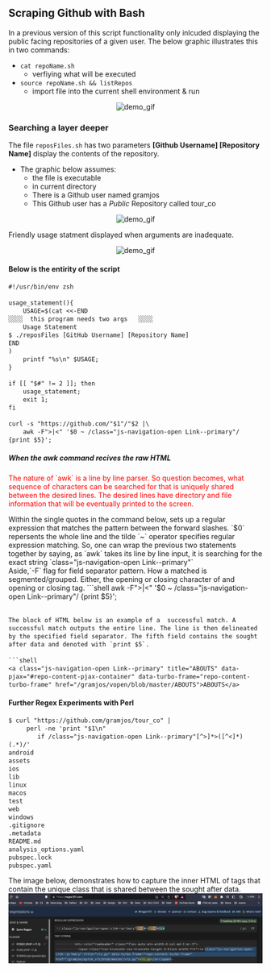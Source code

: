 ## Scraping Github with Bash 
In a previous version of this script functionality only inlcuded displaying the public facing repositories of a given user. The below graphic  illustrates this in two commands:<br>
- `cat repoName.sh`
  - verfiying what will be executed
- `source repoName.sh && listRepos`
  - import file into the current shell environment & run

<p align="center">
  <img 
    src="https://media.giphy.com/media/QS6nYlQUgstr48Jyb7/giphy.gif"
	alt="demo_gif"
  />
</p>

### Searching a layer deeper
The file `reposFiles.sh` has two parameters **[Github Username] [Repository Name]** display the contents of the repository. <br>

- The graphic below assumes: 
  - the file is executable 
  - in current directory
  - There is a Github user named gramjos
  - This Github user has a *Public* Repository called tour_co
<p align="center">
  <img 
    src="https://media.giphy.com/media/v1.Y2lkPTc5MGI3NjExczJqZTFtYXhsODhpbGduZGJkMWZvaDhrNnpvZDF2dm9hcjhxc214dyZlcD12MV9pbnRlcm5hbF9naWZfYnlfaWQmY3Q9Zw/ozPuTxjCDIyG98QcMj/giphy.gif"
	alt="demo_gif"
  />
</p>
Friendly usage statment displayed when arguments are inadequate. 
<p align="center">
  <img 
    src="https://media.giphy.com/media/v1.Y2lkPTc5MGI3NjExa3pvdzV6YW90b3ZoN200am5kMmcxeTBtbzVjbmhoZXk5bGdmcjF2YSZlcD12MV9pbnRlcm5hbF9naWZfYnlfaWQmY3Q9Zw/A3ocU9Y7H6bV8yMBrR/giphy.gif"
	alt="demo_gif"
  />
</p>

#### Below is the entirity of the script

```shell
#!/usr/bin/env zsh

usage_statement(){
	USAGE=$(cat <<-END
░░░░  this program needs two args   ░░░░
    Usage Statement
$ ./reposFiles [GitHub Username] [Repository Name]
END
)
	printf "%s\n" $USAGE;
}

if [[ "$#" != 2 ]]; then
	usage_statement;
	exit 1;
fi

curl -s "https://github.com/"$1"/"$2 |\
	awk -F">|<" '$0 ~ /class="js-navigation-open Link--primary"/ {print $5}';

```

##### When the awk command recives the raw HTML
<p style="color:red;">The nature of `awk` is a line by line parser. So question becomes, what sequence of characters can be searched for that is uniquely shared between the desired lines. The desired lines have directory and file information that will be eventually printed to the screen.</p>
Within the single quotes in the command below, sets up a regular expression that matches the pattern between the forward slashes. `$0` repersents the whole line and the tilde `~` operator specifies regular expression matching. So, one can wrap the previous two statements together by saying, as `awk` takes its line by line input, it is searching for the exact string `class="js-navigation-open Link--primary"` <br>
Aside,`-F` flag for field separator pattern. How a matched is segmented/grouped. Either, the opening or closing character of and opening or closing tag. 
```shell
awk -F">|<" '$0 ~ /class="js-navigation-open Link--primary"/ {print $5}';

```

The block of HTML below is an example of a  successful match. A successful match outputs the entire line. The line is then delineated by the specified field separator. The fifth field contains the sought after data and denoted with `print $5`.

```shell
<a class="js-navigation-open Link--primary" title="ABOUTS" data-pjax="#repo-content-pjax-container" data-turbo-frame="repo-content-turbo-frame" href="/gramjos/vopen/blob/master/ABOUTS">ABOUTS</a>
```

#### Further Regex Experiments with Perl

```shell
$ curl "https://github.com/gramjos/tour_co" | 
     perl -ne 'print "$1\n" 
        if /class="js-navigation-open Link--primary"[^>]*>([^<]*)(.*)/'
android
assets
ios
lib
linux
macos
test
web
windows
.gitignore
.metadata
README.md
analysis_options.yaml
pubspec.lock
pubspec.yaml
```

The image below, demonstrates how to capture the inner HTML of tags that contain the unique class that is shared between the sought after data.
![image](readmeAssets/pattern_regex.png)


